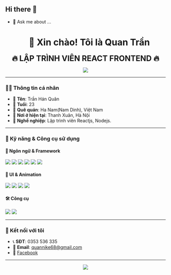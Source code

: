## Hi there 👋


- 💬 Ask me about ...<h1 align="center">👋 Xin chào! Tôi là Quan Trần</h1>

<p align="center">
  <strong><span style="font-size: 24px;">🔥 LẬP TRÌNH VIÊN REACT FRONTEND 🔥</span></strong>
</p>


<p align="center">
  <img src="https://readme-typing-svg.herokuapp.com?center=true&vCenter=true&lines=Lập+trình+viên+React+%F0%9F%92%BB;Yêu+thích+Frontend+và+UI/UX+Design;Luôn+muốn+học+hỏi+và+phát+triển" />
</p>

---

### 🧑‍💻 Thông tin cá nhân

- 👤 **Tên**: Trần Hán Quân 
- 🎂 **Tuổi**: 23  
- 📍 **Quê quán**: Ha Nam(Nam Dinh), Việt Nam
- 📍 **Nơi ở hiện tại**: Thanh Xuân, Hà Nội  
- 💼 **Nghề nghiệp**: Lập trình viên Reactjs, Nodejs.

---

### 🚀 Kỹ năng & Công cụ sử dụng

#### 🔧 Ngôn ngữ & Framework
<p>
  <img src="https://img.shields.io/badge/React-20232A?style=for-the-badge&logo=react&logoColor=61DAFB" />
  <img src="https://img.shields.io/badge/Next.js-black?style=for-the-badge&logo=next.js&logoColor=white" />
  <img src="https://img.shields.io/badge/Node.js-339933?style=for-the-badge&logo=nodedotjs&logoColor=white" />
  <img src="https://img.shields.io/badge/MongoDB-4EA94B?style=for-the-badge&logo=mongodb&logoColor=white" />
  <img src="https://img.shields.io/badge/JavaScript-F7DF1E?style=for-the-badge&logo=javascript&logoColor=black" />
  <img src="https://img.shields.io/badge/TypeScript-3178C6?style=for-the-badge&logo=typescript&logoColor=white" />
</p>

#### 🎨 UI & Animation
<p>
  <img src="https://img.shields.io/badge/TailwindCSS-06B6D4?style=for-the-badge&logo=tailwindcss&logoColor=white" />
  <img src="https://img.shields.io/badge/Framer_Motion-0055FF?style=for-the-badge&logo=framer&logoColor=white" />
  <img src="https://img.shields.io/badge/Figma-F24E1E?style=for-the-badge&logo=figma&logoColor=white" />
  <img src="https://img.shields.io/badge/Photoshop-31A8FF?style=for-the-badge&logo=adobe-photoshop&logoColor=white" />
</p>

#### 🛠 Công cụ
<p>
  <img src="https://img.shields.io/badge/GitHub-181717?style=for-the-badge&logo=github&logoColor=white" />
  <img src="https://img.shields.io/badge/VS_Code-007ACC?style=for-the-badge&logo=visual-studio-code&logoColor=white" />
</p>

---


### 🤝 Kết nối với tôi

- 📞 **SĐT**: 0353 536 335  
- 📧 **Email**: quannike68@gmail.com 
- 👤 [Facebook](https://www.facebook.com/quan.nike)  

---

<p align="center">
  <img src="https://quotes-github-readme.vercel.app/api?type=horizontal&theme=tokyonight" />
</p>


